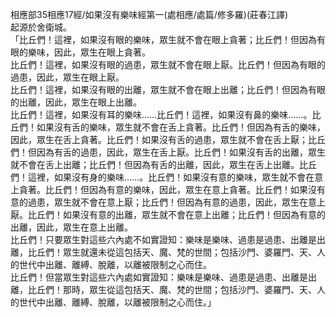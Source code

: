 相應部35相應17經/如果沒有樂味經第一(處相應/處篇/修多羅)(莊春江譯)  
起源於舍衛城。  
「比丘們！這裡，如果沒有眼的樂味，眾生就不會在眼上貪著；比丘們！但因為有眼的樂味，因此，眾生在眼上貪著。  
比丘們！這裡，如果沒有眼的過患，眾生就不會在眼上厭。比丘們！但因為有眼的過患，因此，眾生在眼上厭。  
比丘們！這裡，如果沒有眼的出離，眾生就不會在眼上出離；比丘們！但因為有眼的出離，因此，眾生在眼上出離。  
比丘們！這裡，如果沒有耳的樂味……比丘們！這裡，如果沒有鼻的樂味……。比丘們！如果沒有舌的樂味，眾生就不會在舌上貪著。比丘們！但因為有舌的樂味，因此，眾生在舌上貪著。比丘們！如果沒有舌的過患，眾生就不會在舌上厭；比丘們！但因為有舌的過患，因此，眾生在舌上厭。比丘們！如果沒有舌的出離，眾生就不會在舌上出離；比丘們！但因為有舌的出離，因此，眾生在舌上出離。比丘們！這裡，如果沒有身的樂味……。比丘們！如果沒有意的樂味，眾生就不會在意上貪著。比丘們！但因為有意的樂味，因此，眾生在意上貪著。比丘們！如果沒有意的過患，眾生就不會在意上厭；比丘們！但因為有意的過患，因此，眾生在意上厭。比丘們！如果沒有意的出離，眾生就不會在意上出離；比丘們！但因為有意的出離，因此，眾生在意上出離。  
比丘們！只要眾生對這些六內處不如實證知：樂味是樂味、過患是過患、出離是出離，比丘們！眾生就還未從這包括天、魔、梵的世間；包括沙門、婆羅門、天、人的世代中出離、離縛、脫離，以離被限制之心而住。  
比丘們！但當眾生對這些六內處如實證知：樂味是樂味、過患是過患、出離是出離，比丘們！那時，眾生從這包括天、魔、梵的世間；包括沙門、婆羅門、天、人的世代中出離、離縛、脫離，以離被限制之心而住。」  
  
  

